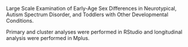 Large Scale Examination of Early-Age Sex Differences in Neurotypical, 
Autism Spectrum Disorder, and Toddlers with Other Developmental Conditions.

Primary and cluster analyses were performed in RStudio and longitudinal analysis were performed in Mplus.


